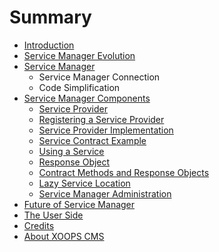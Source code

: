 # Summary

* [Introduction](README.md)
* [Service Manager Evolution](book/1install.md)
* [Service Manager](book/service-manager.md)
    * Service Manager Connection
    * Code Simplification
* [Service Manager Components](book/3preferences.md)
    * [Service Provider](book/service-provider.md)
    * [Registering a Service Provider](book/registering-a-service-provider.md)
    * [Service Provider Implementation](book/service-provider-implementation.md)
    * [Service Contract Example](book/service-contract-example.md)
    * [Using a Service](book/using-service.md)
    * [Response Object](book/response-object.md)
    * [Contract Methods and Response Objects](book/contract-methods-and-response-objects.md)
    * [Lazy Service Location](book/lazy-service-location.md)
    * [Service Manager Administration](book/service-manager-administration.md)
* [Future of Service Manager](book/future-of-service-manager.md)
* [The User Side](book/5userside.md)
* [Credits](book/9credits.md)
* [About XOOPS CMS](book/10aboutxoops.md)

